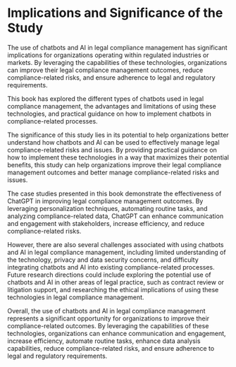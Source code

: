 Implications and Significance of the Study
======================================================

The use of chatbots and AI in legal compliance management has significant implications for organizations operating within regulated industries or markets. By leveraging the capabilities of these technologies, organizations can improve their legal compliance management outcomes, reduce compliance-related risks, and ensure adherence to legal and regulatory requirements.

This book has explored the different types of chatbots used in legal compliance management, the advantages and limitations of using these technologies, and practical guidance on how to implement chatbots in compliance-related processes.

The significance of this study lies in its potential to help organizations better understand how chatbots and AI can be used to effectively manage legal compliance-related risks and issues. By providing practical guidance on how to implement these technologies in a way that maximizes their potential benefits, this study can help organizations improve their legal compliance management outcomes and better manage compliance-related risks and issues.

The case studies presented in this book demonstrate the effectiveness of ChatGPT in improving legal compliance management outcomes. By leveraging personalization techniques, automating routine tasks, and analyzing compliance-related data, ChatGPT can enhance communication and engagement with stakeholders, increase efficiency, and reduce compliance-related risks.

However, there are also several challenges associated with using chatbots and AI in legal compliance management, including limited understanding of the technology, privacy and data security concerns, and difficulty integrating chatbots and AI into existing compliance-related processes. Future research directions could include exploring the potential use of chatbots and AI in other areas of legal practice, such as contract review or litigation support, and researching the ethical implications of using these technologies in legal compliance management.

Overall, the use of chatbots and AI in legal compliance management represents a significant opportunity for organizations to improve their compliance-related outcomes. By leveraging the capabilities of these technologies, organizations can enhance communication and engagement, increase efficiency, automate routine tasks, enhance data analysis capabilities, reduce compliance-related risks, and ensure adherence to legal and regulatory requirements.


